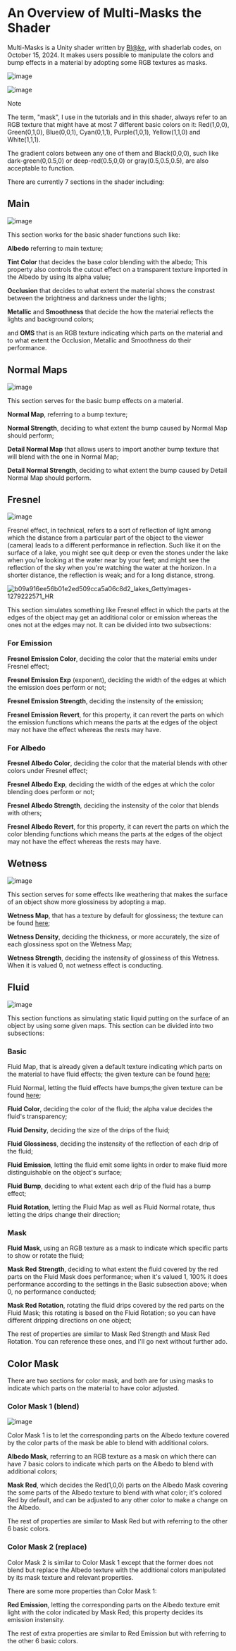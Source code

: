 # An Overview of Multi-Masks the Shader
Multi-Masks is a Unity shader written by [Bl@ke](https://www.blatke.cc), with shaderlab codes, on October 15, 2024. It makes users possible to manipulate the colors and bump effects in a material by adopting some RGB textures as masks.

![image](https://github.com/user-attachments/assets/e3ea2afe-d7eb-45ea-be77-11429901e872)

![image](https://github.com/user-attachments/assets/6044e1fc-e2f8-4023-acc6-f1f850a67f0d)

> [!NOTE]
> The term, "mask", I use in the tutorials and in this shader, always refer to an RGB texture that might have at most 7 different basic colors on it: Red(1,0,0), Green(0,1,0), Blue(0,0,1), Cyan(0,1,1), Purple(1,0,1), Yellow(1,1,0) and White(1,1,1).
>
> The gradient colors between any one of them and Black(0,0,0), such like dark-green(0,0.5,0) or deep-red(0.5,0,0) or gray(0.5,0.5,0.5), are also acceptable to function.

There are currently 7 sections in the shader including:

## Main
![image](https://github.com/user-attachments/assets/ca6e0e69-270c-40cf-85e6-6841fff7cb04)

This section works for the basic shader functions such like:

**Albedo** referring to main texture; 

**Tint Color** that decides the base color blending with the albedo; This property also controls the cutout effect on a transparent texture imported in the Albedo by using its alpha value;

**Occlusion** that decides to what extent the material shows the constrast between the brightness and darkness under the lights; 

**Metallic** and **Smoothness** that decide the how the material reflects the lights and background colors; 

and **OMS** that is an RGB texture indicating which parts on the material and to what extent the Occlusion, Metallic and Smoothness do their performance.

## Normal Maps
![image](https://github.com/user-attachments/assets/67f99713-61c3-449a-acde-7d1ba5271ba9)

This section serves for the basic bump effects on a material.

**Normal Map**, referring to a bump texture;

**Normal Strength**, deciding to what extent the bump caused by Normal Map should perform;

**Detail Normal Map** that allows users to import another bump texture that will blend with the one in Normal Map;

**Detail Normal Strength**, deciding to what extent the bump caused by Detail Normal Map should perform.

## Fresnel
![image](https://github.com/user-attachments/assets/eab6a916-3cfa-40b7-8933-ba647422e5da)

Fresnel effect, in technical, refers to a sort of reflection of light among which the distance from a particular part of the object to the viewer (camera) leads to a different performance in reflection. Such like it on the surface of a lake, you might see quit deep or even the stones under the lake when you're looking at the water near by your feet; and might see the reflection of the sky when you're watching the water at the horizon. In a shorter distance, the reflection is weak; and for a long distance, strong.

![b09a916ee56b01e2ed509cca5a06c8d2_lakes_GettyImages-1279222571_HR](https://github.com/user-attachments/assets/29963321-c2e1-4ae6-9f4f-4e362dee7882)

This section simulates something like Fresnel effect in which the parts at the edges of the object may get an additional color or emission whereas the ones not at the edges may not. It can be divided into two subsections:

### For Emission

**Fresnel Emission Color**, deciding the color that the material emits under Fresnel effect;

**Fresnel Emission Exp** (exponent), deciding the width of the edges at which the emission does perform or not;

**Fresnel Emission Strength**, deciding the instensity of the emission;

**Fresnel Emission Revert**, for this property, it can revert the parts on which the emission functions which means the parts at the edges of the object may not have the effect whereas the rests may have.

### For Albedo

**Fresnel Albedo Color**, deciding the color that the material blends with other colors under Fresnel effect;

**Fresnel Albedo Exp**, deciding the width of the edges at which the color blending does perform or not;

**Fresnel Albedo Strength**, deciding the instensity of the color that blends with others;

**Fresnel Albedo Revert**, for this property, it can revert the parts on which the color blending functions which means the parts at the edges of the object may not have the effect whereas the rests may have. 

## Wetness
![image](https://github.com/user-attachments/assets/d91b26df-7725-444b-a4fa-e1e4c3649430)

This section serves for some effects like weathering that makes the surface of an object show more glossiness by adopting a map.

**Wetness Map**, that has a texture by default for glossiness; the texture can be found [here](https://github.com/Blatke/Multi-Masks.shader/blob/main/Textures/Wetness%20Map.png); 

**Wetness Density**, deciding the thickness, or more accurately, the size of each glossiness spot on the Wetness Map;

**Wetness Strength**, deciding the instensity of glossiness of this Wetness. When it is valued 0, not wetness effect is conducting.

## Fluid
![image](https://github.com/user-attachments/assets/2d797c69-dc1a-41b8-94bd-4a19bcb786d6)

This section functions as simulating static liquid putting on the surface of an object by using some given maps. This section can be divided into two subsections:

### Basic
Fluid Map, that is already given a default texture indicating which parts on the material to have fluid effects; the given texture can be found [here](https://github.com/Blatke/Multi-Masks.shader/blob/main/Textures/Fluid%20Map.png);

Fluid Normal, letting the fluid effects have bumps;the given texture can be found [here](https://github.com/Blatke/Multi-Masks.shader/blob/main/Textures/Fluid%20Normal.png);

**Fluid Color**, deciding the color of the fluid; the alpha value decides the fluid's transparency;

**Fluid Density**, deciding the size of the drips of the fluid;

**Fluid Glossiness**, deciding the instensity of the reflection of each drip of the fluid;

**Fluid Emission**, letting the fluid emit some lights in order to make fluid more distinguishable on the object's surface;

**Fluid Bump**, deciding to what extent each drip of the fluid has a bump effect;

**Fluid Rotation**, letting the Fluid Map as well as Fluid Normal rotate, thus letting the drips change their direction;

### Mask
**Fluid Mask**, using an RGB texture as a mask to indicate which specific parts to show or rotate the fluid; 

**Mask Red Strength**, deciding to what extent the fluid covered by the red parts on the Fluid Mask does performance; when it's valued 1, 100% it does performance according to the settings in the Basic subsection above; when 0, no performance conducted;

**Mask Red Rotation**, rotating the fluid drips covered by the red parts on the Fluid Mask; this rotating is based on the Fluid Rotation; so you can have different dripping directions on one object;

The rest of properties are similar to Mask Red Strength and Mask Red Rotation. You can reference these ones, and I'll go next without further ado.

## Color Mask
There are two sections for color mask, and both are for using masks to indicate which parts on the material to have color adjusted.

### Color Mask 1 (blend)
![image](https://github.com/user-attachments/assets/c51ba0f4-ee34-42a2-9eef-0bb57678d25b)

Color Mask 1 is to let the corresponding parts on the Albedo texture covered by the color parts of the mask be able to blend with additional colors.

**Albedo Mask**, referring to an RGB texture as a mask on which there can have 7 basic colors to indicate which parts on the Albedo to blend with additional colors;

**Mask Red**, which decides the Red(1,0,0) parts on the Albedo Mask covering the some parts of the Albedo texture to blend with what color; it's colored Red by default, and can be adjusted to any other color to make a change on the Albedo.

The rest of properties are similar to Mask Red but with referring to the other 6 basic colors.

### Color Mask 2 (replace)

Color Mask 2 is similar to Color Mask 1 except that the former does not blend but replace the Albedo texture with the additional colors manipulated by its mask texture and relevant properties.

There are some more properties than Color Mask 1:

**Red Emission**, letting the corresponding parts on the Albedo texture emit light with the color indicated by Mask Red; this property decides its emission instensity.

The rest of extra properties are similar to Red Emission but with referring to the other 6 basic colors.
